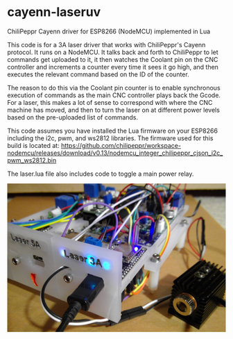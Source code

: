 # cayenn-laseruv
ChiliPeppr Cayenn driver for ESP8266 (NodeMCU) implemented in Lua

This code is for a 3A laser driver that works with ChiliPeppr's Cayenn protocol. It runs on a NodeMCU. It talks back and forth to ChiliPeppr to let commands get uploaded to it, it then watches the Coolant pin on the CNC controller and increments a counter every time it sees it go high, and then executes the relevant command based on the ID of the counter.

The reason to do this via the Coolant pin counter is to enable synchronous execution of commands as the main CNC controller plays back the Gcode. For a laser, this makes a lot of sense to correspond with where the CNC machine has moved, and then to turn the laser on at different power levels based on the pre-uploaded list of commands.

This code assumes you have installed the Lua firmware on your ESP8266 including the i2c, pwm, and ws2812 libraries. The firmware used for this build is located at: https://github.com/chilipeppr/workspace-nodemcu/releases/download/v0.13/nodemcu_integer_chilipeppr_cjson_i2c_pwm_ws2812.bin

The laser.lua file also includes code to toggle a main power relay.

![alt text](photo.jpg "")
